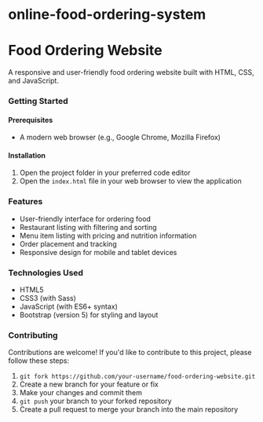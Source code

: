 # online-food-ordering-system
**Food Ordering Website**
==========================

A responsive and user-friendly food ordering website built with HTML, CSS, and JavaScript.

### Getting Started

#### Prerequisites

* A modern web browser (e.g., Google Chrome, Mozilla Firefox)

#### Installation

1. Open the project folder in your preferred code editor
2. Open the `index.html` file in your web browser to view the application

### Features

* User-friendly interface for ordering food
* Restaurant listing with filtering and sorting
* Menu item listing with pricing and nutrition information
* Order placement and tracking
* Responsive design for mobile and tablet devices

### Technologies Used

* HTML5
* CSS3 (with Sass)
* JavaScript (with ES6+ syntax)
* Bootstrap (version 5) for styling and layout

### Contributing

Contributions are welcome! If you'd like to contribute to this project, please follow these steps:

1. `git fork https://github.com/your-username/food-ordering-website.git`
2. Create a new branch for your feature or fix
3. Make your changes and commit them
4. `git push` your branch to your forked repository
5. Create a pull request to merge your branch into the main repository


